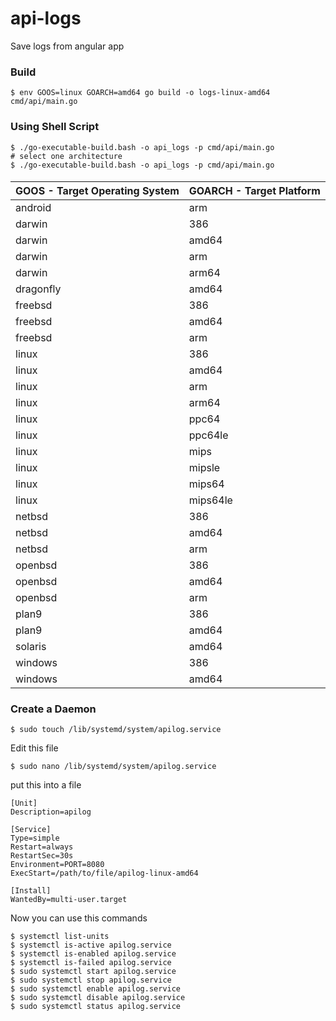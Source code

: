 # api-logs
Save logs from angular app


### Build
```
$ env GOOS=linux GOARCH=amd64 go build -o logs-linux-amd64 cmd/api/main.go
```

### Using Shell Script
```shell
$ ./go-executable-build.bash -o api_logs -p cmd/api/main.go
# select one architecture
$ ./go-executable-build.bash -o api_logs -p cmd/api/main.go
```


####
|GOOS - Target Operating System	|GOARCH - Target Platform|
| ------ | ------ |
|android|	arm|
|darwin|	386|
|darwin|	amd64|
|darwin|	arm|
|darwin|	arm64|
|dragonfly|	amd64|
|freebsd|	386|
|freebsd|	amd64|
|freebsd|	arm|
|linux|	386|
|linux|	amd64|
|linux|	arm|
|linux|	arm64|
|linux|	ppc64|
|linux|	ppc64le|
|linux|	mips|
|linux|	mipsle|
|linux|	mips64|
|linux|	mips64le|
|netbsd|	386|
|netbsd|	amd64|
|netbsd|	arm|
|openbsd|	386|
|openbsd|	amd64|
|openbsd|	arm|
|plan9|	386|
|plan9|	amd64|
|solaris|	amd64|
|windows|	386|
|windows|	amd64|

### Create a Daemon

```shell
$ sudo touch /lib/systemd/system/apilog.service
```
Edit this file
```shell
$ sudo nano /lib/systemd/system/apilog.service
```

put this into a file

```shell
[Unit]
Description=apilog

[Service]
Type=simple
Restart=always
RestartSec=30s
Environment=PORT=8080
ExecStart=/path/to/file/apilog-linux-amd64

[Install]
WantedBy=multi-user.target
```

Now you can use this commands
```shell
$ systemctl list-units
$ systemctl is-active apilog.service
$ systemctl is-enabled apilog.service
$ systemctl is-failed apilog.service
$ sudo systemctl start apilog.service
$ sudo systemctl stop apilog.service
$ sudo systemctl enable apilog.service
$ sudo systemctl disable apilog.service
$ sudo systemctl status apilog.service
```